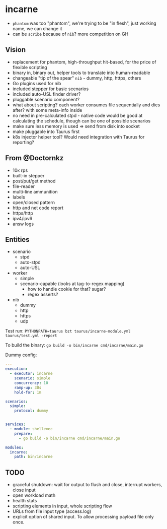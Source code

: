# incarne 
- `phantom` was too "phantom", we're trying to be "in flesh", just working name, we can change it
- can be `scribe` because of `nib`? more competition on GH

## Vision
- replacement for phantom, high-throughput hit-based, for the price of flexible scripting
- binary in, binary out, helper tools to translate into human-readable
- changeable "tip of the spear" `nib` - dummy, http, https, others
- Go plugins used for nib
- included stepper for basic scenarios
- included auto-USL finder driver?
- pluggable scenario component?
- what about scripting? each worker consumes file sequentially and dies after? with some meta-info inside
- no need in pre-calculated stpd - native code would be good at calculating the schedule, though can be one of possible scenarios
- make sure less memory is used => send from disk into socket
- make pluggable into Taurus first
- k8s injector helper tool? Would need integration with Taurus for reporting?

## From @Doctornkz
* 10к rps
* built-in stepper
* post/put/get method
* file-reader
* multi-line ammunition
* labels
* open/closed pattern
* http and net code report
* https/http
* ipv4/ipv6
* answ logs

## Entities

- scenario
  - stpd
  - auto-stpd
  - auto-USL
- worker
  - simple
  - scenario-capable (looks at tag-to-regex mapping)
    - how to handle cookie for that? sugar?
    - regex asserts?
- nib
  - dummy
  - http
  - https
  - udp


Test run: `PYTHONPATH=taurus bzt taurus/incarne-module.yml taurus/test.yml -report`

To build the binary: `go build -o bin/incarne cmd/incarne/main.go`

Dummy config:
```yaml
---
execution:
  - executor: incarne
    scenario: simple
    concurrency: 10
    ramp-up: 30s
    hold-for: 1m

scenarios:
  simple:
    protocol: dummy


services:
  - module: shellexec
    prepare:
      - go build -o bin/incarne cmd/incarne/main.go

modules:
  incarne:
    path: bin/incarne

```


## TODO

- graceful shutdown: wait for output to flush and close, interrupt workers, close input
- open workload math
- health stats
- scripting elements in input, whole scripting flow
- URLs from file input type (access.log)
- explicit option of shared input. To allow processing payload file only once.